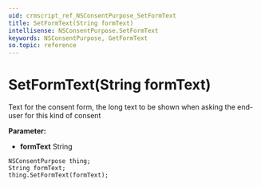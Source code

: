 ```yaml
---
uid: crmscript_ref_NSConsentPurpose_SetFormText
title: SetFormText(String formText)
intellisense: NSConsentPurpose.SetFormText
keywords: NSConsentPurpose, GetFormText
so.topic: reference
---
```


# SetFormText(String formText)

Text for the consent form, the long text to be shown when asking the end-user for this kind of consent

**Parameter:** 
 - **formText** String

```crmscript
NSConsentPurpose thing;
String formText;
thing.SetFormText(formText);
```

